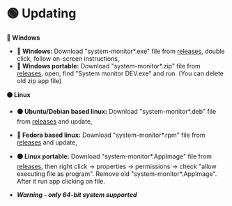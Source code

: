 # 🟢 Updating


**🔵 Windows**

- **🔵 Windows:** Download "system-monitor*.exe" file from [releases](https://github.com/Bajojajo-xD/system-monitor/releases), double click, follow on-screen instructions,
- **🔵 Windows portable:** Download "system-monitor*.zip" file from [releases](https://github.com/Bajojajo-xD/system-monitor/releases), open, find "System monitor DEV.exe" and run. (You can delete old zip app file)


**🟠 Linux**

- **🟠 Ubuntu/Debian based linux:** Download "system-monitor*.deb" file from [releases](https://github.com/Bajojajo-xD/system-monitor/releases) and update,
- **🧿 Fedora based linux:** Download "system-monitor*.rpm" file from [releases](https://github.com/Bajojajo-xD/system-monitor/releases) and update,
- **🟠 Linux portable:** Download "system-monitor*.AppImage" file from [releases](https://github.com/Bajojajo-xD/system-monitor/releases), then right click -> properties -> permissions -> check "allow executing file as program". Remove old "system-monitor*.AppImage". After it run app clicking on file.

- ***Warning - only 64-bit system supported***
